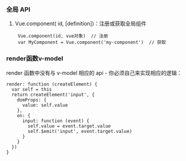 ### 全局 API

1. Vue.component( id, [definition])：注册或获取全局组件

        Vue.component(id, vue对象)  // 注册
        var MyComponent = Vue.component('my-component')  // 获取
    
    
### render函数v-model

render 函数中没有与 v-model 相应的 api - 你必须自己来实现相应的逻辑：

    render: function (createElement) {
      var self = this
      return createElement('input', {
        domProps: {
          value: self.value
        },
        on: {
          input: function (event) {
            self.value = event.target.value
            self.$emit('input', event.target.value)
          }
        }
      })
    }

